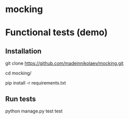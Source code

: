 # mocking

# Functional tests (demo)

## Installation

git clone https://github.com/madeinnikolaev/mocking.git

cd mocking/

pip install -r requirements.txt

## Run tests
python manage.py test test
